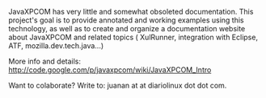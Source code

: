 JavaXPCOM has very little and somewhat obsoleted documentation. This project's goal is to provide annotated and working examples  using this technology, as well as to create and organize a documentation website about JavaXPCOM and related topics ( XulRunner, integration with Eclipse, ATF, mozilla.dev.tech.java...)

More info and details: http://code.google.com/p/javaxpcom/wiki/JavaXPCOM_Intro

Want to colaborate? Write to: juanan at at diariolinux dot dot com.